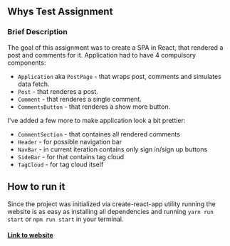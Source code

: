 ## Whys Test Assignment

### Brief Description
The goal of this assignment was to create a SPA in React, that rendered a post and comments for it. Application had to have 4 compulsory components:
- `Application` aka `PostPage` - that wraps post, comments and simulates data fetch.
- `Post` - that renderes a post.
- `Comment` - that renderes a single comment.
- `CommentsButton` - that renderes a show more button.

I've added a few more to make application look a bit prettier:
- `CommentSection` - that containes all rendered comments
- `Header` - for possible navigation bar
- `NavBar` - in current iteration contains only sign in/sign up buttons
- `SideBar` - for that contains tag cloud
- `TagCloud` - for tag cloud itself

## How to run it
Since the project was initialized via create-react-app utility running the website is as easy as installing all dependencies and running `yarn run start` or `npm run start` in your terminal.

#### [Link to website](https://squid-app-3ptjg.ondigitalocean.app/)

